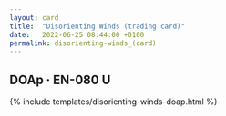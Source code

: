 ```yaml
---
layout: card
title:  "Disorienting Winds (trading card)"
date:   2022-06-25 08:44:00 +0100
permalink: disorienting-winds_(card)
---
```


## DOAp &middot; EN-080 U

{% include templates/disorienting-winds-doap.html %}